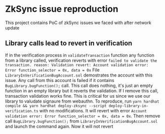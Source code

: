# ZkSync issue reproduction

This project contains PoC of zkSync issues we faced with after network update

## Library calls lead to revert in verification

If in the verification process in `validateTransaction` function any function from a library called, verification reverts with error `failed to validate the transaction. reason: Validation revert: Account validation error: Error function_selector = 0x, data = 0x`
File `LibraryInVerificationBugAccount.sol` demostrates the account with this issue. Any call from this account is failed if it contains `BugLibrary.bugFunction();` call. This call does nothing, it's just an empty function in an empty library but it reverts the validation. If I remove this call, transaction validation works fine. This is critical for us since we use our library to valudate signaure from webauthn. 
To reproduce, run `yarn hardhat compile && yarn hardhat deploy-zksync --script deploy-library-in-verification.ts` with no modifications. It will revert with error `Account validation error: Error function_selector = 0x, data = 0x`. Then remove call `BugLibrary.bugFunction();` from `LibraryInVerificationBugAccount.sol` and launch the command again. Now it will not revert
